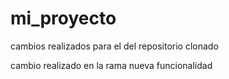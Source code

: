 # mi_proyecto

cambios realizados para el del repositorio clonado

cambio realizado en la rama nueva funcionalidad
